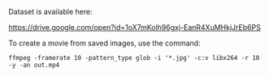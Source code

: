 Dataset is available here:

https://drive.google.com/open?id=1oX7mKolh96gxj-EanR4XuMHkjJrEb6PS 



To create a movie from saved images, use the command:

`ffmpeg -framerate 10 -pattern_type glob -i '*.jpg' -c:v libx264 -r 10  -y -an out.mp4`
